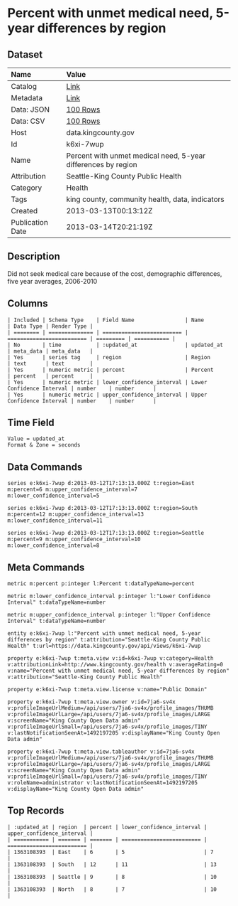 # Percent with unmet medical need, 5-year differences by region

## Dataset

| Name | Value |
| :--- | :---- |
| Catalog | [Link](https://catalog.data.gov/dataset/percent-with-unmet-medical-need-5-year-differences-by-region-6387c) |
| Metadata | [Link](https://data.kingcounty.gov/api/views/k6xi-7wup) |
| Data: JSON | [100 Rows](https://data.kingcounty.gov/api/views/k6xi-7wup/rows.json?max_rows=100) |
| Data: CSV | [100 Rows](https://data.kingcounty.gov/api/views/k6xi-7wup/rows.csv?max_rows=100) |
| Host | data.kingcounty.gov |
| Id | k6xi-7wup |
| Name | Percent with unmet medical need, 5-year differences by region |
| Attribution | Seattle-King County Public Health |
| Category | Health |
| Tags | king county, community health, data, indicators |
| Created | 2013-03-13T00:13:12Z |
| Publication Date | 2013-03-14T20:21:19Z |

## Description

Did not seek medical care because of the cost, demographic differences, five year averages, 2006-2010

## Columns

```ls
| Included | Schema Type    | Field Name                | Name                      | Data Type | Render Type |
| ======== | ============== | ========================= | ========================= | ========= | =========== |
| No       | time           | :updated_at               | updated_at                | meta_data | meta_data   |
| Yes      | series tag     | region                    | Region                    | text      | text        |
| Yes      | numeric metric | percent                   | Percent                   | percent   | percent     |
| Yes      | numeric metric | lower_confidence_interval | Lower Confidence Interval | number    | number      |
| Yes      | numeric metric | upper_confidence_interval | Upper Confidence Interval | number    | number      |
```

## Time Field

```ls
Value = updated_at
Format & Zone = seconds
```

## Data Commands

```ls
series e:k6xi-7wup d:2013-03-12T17:13:13.000Z t:region=East m:percent=6 m:upper_confidence_interval=7 m:lower_confidence_interval=5

series e:k6xi-7wup d:2013-03-12T17:13:13.000Z t:region=South m:percent=12 m:upper_confidence_interval=13 m:lower_confidence_interval=11

series e:k6xi-7wup d:2013-03-12T17:13:13.000Z t:region=Seattle m:percent=9 m:upper_confidence_interval=10 m:lower_confidence_interval=8
```

## Meta Commands

```ls
metric m:percent p:integer l:Percent t:dataTypeName=percent

metric m:lower_confidence_interval p:integer l:"Lower Confidence Interval" t:dataTypeName=number

metric m:upper_confidence_interval p:integer l:"Upper Confidence Interval" t:dataTypeName=number

entity e:k6xi-7wup l:"Percent with unmet medical need, 5-year differences by region" t:attribution="Seattle-King County Public Health" t:url=https://data.kingcounty.gov/api/views/k6xi-7wup

property e:k6xi-7wup t:meta.view v:id=k6xi-7wup v:category=Health v:attributionLink=http://www.kingcounty.gov/health v:averageRating=0 v:name="Percent with unmet medical need, 5-year differences by region" v:attribution="Seattle-King County Public Health"

property e:k6xi-7wup t:meta.view.license v:name="Public Domain"

property e:k6xi-7wup t:meta.view.owner v:id=7ja6-sv4x v:profileImageUrlMedium=/api/users/7ja6-sv4x/profile_images/THUMB v:profileImageUrlLarge=/api/users/7ja6-sv4x/profile_images/LARGE v:screenName="King County Open Data admin" v:profileImageUrlSmall=/api/users/7ja6-sv4x/profile_images/TINY v:lastNotificationSeenAt=1492197205 v:displayName="King County Open Data admin"

property e:k6xi-7wup t:meta.view.tableauthor v:id=7ja6-sv4x v:profileImageUrlMedium=/api/users/7ja6-sv4x/profile_images/THUMB v:profileImageUrlLarge=/api/users/7ja6-sv4x/profile_images/LARGE v:screenName="King County Open Data admin" v:profileImageUrlSmall=/api/users/7ja6-sv4x/profile_images/TINY v:roleName=administrator v:lastNotificationSeenAt=1492197205 v:displayName="King County Open Data admin"
```

## Top Records

```ls
| :updated_at | region  | percent | lower_confidence_interval | upper_confidence_interval | 
| =========== | ======= | ======= | ========================= | ========================= | 
| 1363108393  | East    | 6       | 5                         | 7                         | 
| 1363108393  | South   | 12      | 11                        | 13                        | 
| 1363108393  | Seattle | 9       | 8                         | 10                        | 
| 1363108393  | North   | 8       | 7                         | 10                        | 
```